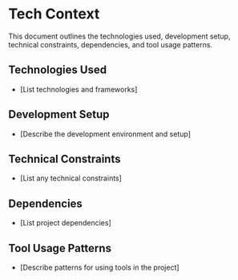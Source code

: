 # Tech Context

This document outlines the technologies used, development setup, technical constraints, dependencies, and tool usage patterns.

## Technologies Used
- [List technologies and frameworks]

## Development Setup
- [Describe the development environment and setup]

## Technical Constraints
- [List any technical constraints]

## Dependencies
- [List project dependencies]

## Tool Usage Patterns
- [Describe patterns for using tools in the project] 
